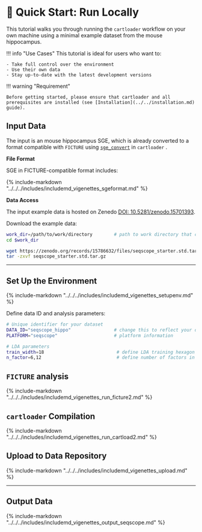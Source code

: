 
# 🔧 Quick Start: Run Locally

This tutorial walks you through running the `cartloader` workflow on your own machine using a minimal example dataset from the mouse hippocampus.

!!! info "Use Cases"
    This tutorial is ideal for users who want to:

    - Take full control over the environment
    - Use their own data
    - Stay up-to-date with the latest development versions 


!!! warning "Requirement"

    Before getting started, please ensure that cartloader and all prerequisites are installed (see [Installation](../../installation.md) guide).

## Input Data

The input is an mouse hippocampus SGE, which is already converted to a format compatible with `FICTURE` using [`sge_convert`](../../reference/sge_convert.md) in `cartloader` .
<!-- 
!!! warning "Prepare Input SGE for `FICTURE`"

    `FICTURE` requires input in the form of a transcript-indexed SGE file in TSV format with at least: X and Y spatial coordinates, gene identifiers, and expression counts. 
    
    Because ST platforms vary widely in their data formats and metadata structures, `cartloader` provides the [`sge_convert`](../../reference/sge_convert.md) module to convert raw SGE data into the standardized format required by `FICTURE`.
    
    For detailed platform-specific instructions on preparing compatible SGE files, see the [Vignettes](../intro.md#getting-started-per-platform). -->

**File Format**

SGE in FICTURE-compatible format includes:

{%
  include-markdown "../../../includes/includemd_vigenettes_sgeformat.md"
%}

**Data Access**

The input example data is hosted on Zenedo [DOI: 10.5281/zenodo.15701393](https://doi.org/10.5281/zenodo.15701393).

Download the example data:

```bash
work_dir=/path/to/work/directory        # path to work directory that contains the downloaded input data
cd $work_dir

wget https://zenodo.org/records/15786632/files/seqscope_starter.std.tar.gz
tar -zxvf seqscope_starter.std.tar.gz
```

---------------

## Set Up the Environment

{%
  include-markdown "../../../includes/includemd_vigenettes_setupenv.md"
%}

Define data ID and analysis parameters:

```bash
# Unique identifier for your dataset
DATA_ID="seqscope_hippo"                # change this to reflect your dataset name
PLATFORM="seqscope"                     # platform information

# LDA parameters
train_width=18                           # define LDA training hexagon width (comma-separated if multiple widths are applied)
n_factor=6,12                            # define number of factors in LDA training (comma-separated if multiple n-factor are applied)
```


## `FICTURE` analysis

{%
  include-markdown "../../../includes/includemd_vigenettes_run_ficture2.md"
%}

## `cartloader` Compilation

{%
  include-markdown "../../../includes/includemd_vigenettes_run_cartload2.md"
%}

## Upload to Data Repository

{%
  include-markdown "../../../includes/includemd_vigenettes_upload.md"
%}

---------------

## Output Data

{%
  include-markdown "../../../includes/includemd_vigenettes_output_seqscope.md"
%}

